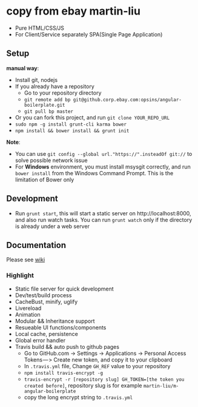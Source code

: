 # copy from ebay martin-liu

* Pure HTML/CSS/JS
* For Client/Service separately SPA(Single Page Application)

## Setup

**manual way**:
  * Install git, nodejs
  * If you already have a repository
    + Go to your repository directory
    + `git remote add bp git@github.corp.ebay.com:opsins/angular-boilerplate.git`
    + `git pull bp master`
  * Or you can fork this project, and run `git clone YOUR_REPO_URL`
  * `sudo npm -g install grunt-cli karma bower`
  * `npm install && bower install && grunt init`

**Note**:
  * You can use `git config --global url."https://".insteadOf git://` to solve possible network issue
  * For **Windows** environment, you must install msysgit correctly, and run `bower install` from the Windows Command Prompt. This is the limitation of Bower only

## Development
  * Run `grunt start`, this will start a static server on http://localhost:8000, and also run watch tasks. You can run `grunt watch` only if the directory is already under a web server

## Documentation
Please see [wiki](https://github.com/martin-liu/m-angular-boilerplate/wiki)

### Highlight
* Static file server for quick development
* Dev/test/build process
* CacheBust, minify, uglify
* Livereload
* Animation
* Modular && Inheritance support
* Resueable UI functions/components
* Local cache, persistence
* Global error handler
* Travis build && auto push to github pages
  - Go to GitHub.com -> Settings -> Applications -> Personal Access Tokens — > Create new token, and copy it to your clipboard
  - In `.travis.yml` file, Change `GH_REF` value to your repository
  - `npm install travis-encrypt -g`
  - `travis-encrypt -r [repository slug] GH_TOKEN=[the token you created before]`, repository slug is for example `martin-liu/m-angular-boilerplate`
  - copy the long encrypt string to `.travis.yml`
